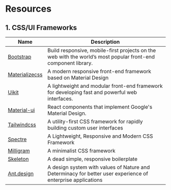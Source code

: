 # Resources

## 1. CSS/UI Frameworks
Name | Description 
-----| -------------
[Bootstrap](https://getbootstrap.com/) | Build responsive, mobile-first projects on the web with the world’s most popular front-end component library.
[Materializecss](https://materializecss.com) | A modern responsive front-end framework based on Material Design
[Uikit](https://getuikit.com) | A lightweight and modular front-end framework for developing fast and powerful web interfaces.
[Material-ui](https://material-ui.com/) | React components that implement Google's Material Design.
[Tailwindcss](https://tailwindcss.com) | A utility-first CSS framework for rapidly building custom user interfaces
[Spectre](https://picturepan2.github.io/spectre/) | A Lightweight, Responsive and Modern CSS Framework
[Milligram](https://milligram.io) | A minimalist CSS framework 
[Skeleton](http://getskeleton.com/) | A dead simple, responsive boilerplate
[Ant.design](https://ant.design/) | A design system with values of Nature and Determinacy for better user experience of enterprise applications
